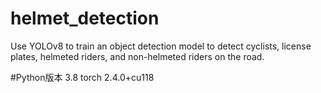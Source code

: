 # helmet_detection
Use YOLOv8 to train an object detection model to detect cyclists, license plates, helmeted riders, and non-helmeted riders on the road.

#Python版本 3.8 torch 2.4.0+cu118 
